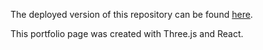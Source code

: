The deployed version of this repository can be found [here](https://www.joshuaknauber.com/).

This portfolio page was created with Three.js and React.
